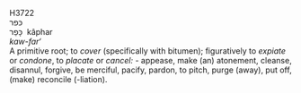<body>
  <p>H3722<br>  כּפר  <br> כָּפַר  ‎  kâphar  <br><i>kaw-far‘ </i><br>A primitive root; to <i>cover</i> (specifically with bitumen); figuratively to <i>expiate</i> or <i>condone</i>, to <i>placate</i> or <i>cancel: - </i>appease, make (an) atonement, cleanse, disannul, forgive, be merciful, pacify, pardon, to pitch, purge (away), put off, (make) reconcile (-liation).<br></p>
 </body>
